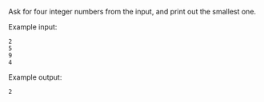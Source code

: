 Ask for four integer numbers from the input, and print out the smallest one.

Example input:
```
2
5
9
4
```

Example output:
```
2
```
